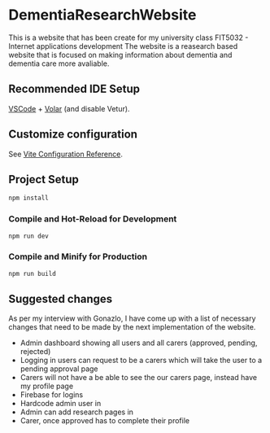 # DementiaResearchWebsite

This is a website that has been create for my university class FIT5032 - Internet applications development
The website is a reasearch based website that is focused on making information about dementia and dementia care
more avaliable.

## Recommended IDE Setup

[VSCode](https://code.visualstudio.com/) + [Volar](https://marketplace.visualstudio.com/items?itemName=Vue.volar) (and disable Vetur).

## Customize configuration

See [Vite Configuration Reference](https://vitejs.dev/config/).

## Project Setup

```sh
npm install
```

### Compile and Hot-Reload for Development

```sh
npm run dev
```

### Compile and Minify for Production

```sh
npm run build
```

## Suggested changes

As per my interview with Gonazlo, I have come up with a list of necessary changes that need to be made by the next implementation of the website.

- Admin dashboard showing all users and all carers (approved, pending, rejected)
- Logging in users can request to be a carers which will take the user to a pending approval page
- Carers will not have a be able to see the our carers page, instead have my profile page
- Firebase for logins
- Hardcode admin user in
- Admin can add research pages in
- Carer, once approved has to complete their profile
